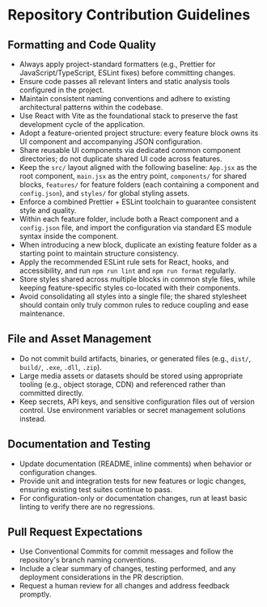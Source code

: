 # Repository Contribution Guidelines

## Formatting and Code Quality
- Always apply project-standard formatters (e.g., Prettier for JavaScript/TypeScript, ESLint fixes) before committing changes.
- Ensure code passes all relevant linters and static analysis tools configured in the project.
- Maintain consistent naming conventions and adhere to existing architectural patterns within the codebase.
- Use React with Vite as the foundational stack to preserve the fast development cycle of the application.
- Adopt a feature-oriented project structure: every feature block owns its UI component and accompanying JSON configuration.
- Share reusable UI components via dedicated common component directories; do not duplicate shared UI code across features.
- Keep the `src/` layout aligned with the following baseline: `App.jsx` as the root component, `main.jsx` as the entry point, `components/` for shared blocks, `features/` for feature folders (each containing a component and `config.json`), and `styles/` for global styling assets.
- Enforce a combined Prettier + ESLint toolchain to guarantee consistent style and quality.
- Within each feature folder, include both a React component and a `config.json` file, and import the configuration via standard ES module syntax inside the component.
- When introducing a new block, duplicate an existing feature folder as a starting point to maintain structure consistency.
- Apply the recommended ESLint rule sets for React, hooks, and accessibility, and run `npm run lint` and `npm run format` regularly.
- Store styles shared across multiple blocks in common style files, while keeping feature-specific styles co-located with their components.
- Avoid consolidating all styles into a single file; the shared stylesheet should contain only truly common rules to reduce coupling and ease maintenance.

## File and Asset Management
- Do not commit build artifacts, binaries, or generated files (e.g., `dist/`, `build/`, `.exe`, `.dll`, `.zip`).
- Large media assets or datasets should be stored using appropriate tooling (e.g., object storage, CDN) and referenced rather than committed directly.
- Keep secrets, API keys, and sensitive configuration files out of version control. Use environment variables or secret management solutions instead.

## Documentation and Testing
- Update documentation (README, inline comments) when behavior or configuration changes.
- Provide unit and integration tests for new features or logic changes, ensuring existing test suites continue to pass.
- For configuration-only or documentation changes, run at least basic linting to verify there are no regressions.

## Pull Request Expectations
- Use Conventional Commits for commit messages and follow the repository's branch naming conventions.
- Include a clear summary of changes, testing performed, and any deployment considerations in the PR description.
- Request a human review for all changes and address feedback promptly.
